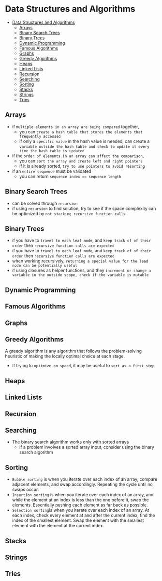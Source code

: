 # Data Structures and Algorithms
- [Data Structures and Algorithms](#data-structures-and-algorithms)
  - [Arrays](#arrays)
  - [Binary Search Trees](#binary-search-trees)
  - [Binary Trees](#binary-trees)
  - [Dynamic Programming](#dynamic-programming)
  - [Famous Algorithms](#famous-algorithms)
  - [Graphs](#graphs)
  - [Greedy Algorithms](#greedy-algorithms)
  - [Heaps](#heaps)
  - [Linked Lists](#linked-lists)
  - [Recursion](#recursion)
  - [Searching](#searching)
  - [Sorting](#sorting)
  - [Stacks](#stacks)
  - [Strings](#strings)
  - [Tries](#tries)
## Arrays
- if `multiple elements in an array are being compared` together, 
  - you can `create a hash table that stores the elements that frequently accessed`
  - if only a `specific value` in the hash value is needed, can create a `variable outside the hash table and check to update it every time the hash table is updated`
- if the `order of elements in an array can affect the comparison`, 
  - you can `sort the array and create left and right pointers`
  - if it is already sorted, `try to use pointers to avoid resorting`
- if an `entire sequence` must be validated
  - you can return `sequence index == sequence length`
## Binary Search Trees
- can be solved through `recursion`
- if using `recursion` to find solution, try to see if the space complexity can be optimized by `not stacking recursive function calls`
## Binary Trees
- if you have to `travel to each leaf node`, and `keep track of of their order` then `recursive function calls are expected`
- if you have to `travel to each leaf node`, and `keep track of of their order` then `recursive function calls are expected`
- when working recursively, `returning a special value for the lead node can be potentially useful`
- if using closures as helper functions, and they `increment or change a variable in the outside scope, check if the variable is mutable`
## Dynamic Programming
## Famous Algorithms
## Graphs
## Greedy Algorithms
A greedy algorithm is any algorithm that follows the problem-solving heuristic of making the locally optimal choice at each stage.
- If trying to `optimize on speed`, it may be useful to `sort as a first step`
## Heaps
## Linked Lists
## Recursion
## Searching
- The binary search algorithm works only with sorted arrays
  - if a problem involves a sorted array input, consider using the binary search algorithm
## Sorting
- `Bubble sorting` is when you iterate over each index of an array, compare adjacent elements, and swap accordingly. Repeating the cycle until no swaps occur.
- `Insertion sorting` is when you iterate over each index of an array, and while the element at an index is less than the one before it, swap the elements. Essentially pushing each element as far back as possible.
- `Selection sorting`is when you iterate over each index of an array. At each index, check every element at and after the current index, find the index of the smallest element. Swap the element with the smallest element with the element at the current index.
## Stacks
## Strings
## Tries